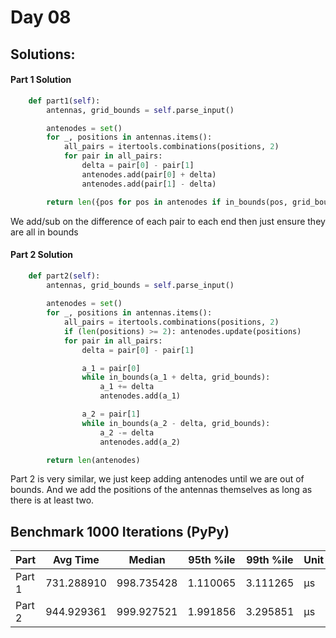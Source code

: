 # Day 08

## Solutions:

#### Part 1 Solution

```python
    def part1(self):
        antennas, grid_bounds = self.parse_input()

        antenodes = set()
        for _, positions in antennas.items():
            all_pairs = itertools.combinations(positions, 2)
            for pair in all_pairs:
                delta = pair[0] - pair[1]
                antenodes.add(pair[0] + delta)
                antenodes.add(pair[1] - delta)

        return len({pos for pos in antenodes if in_bounds(pos, grid_bounds)})
```

We add/sub on the difference of each pair to each end then just ensure they are all in bounds

#### Part 2 Solution

```python
    def part2(self):
        antennas, grid_bounds = self.parse_input()
        
        antenodes = set()
        for _, positions in antennas.items():
            all_pairs = itertools.combinations(positions, 2)
            if (len(positions) >= 2): antenodes.update(positions)
            for pair in all_pairs:
                delta = pair[0] - pair[1]

                a_1 = pair[0]
                while in_bounds(a_1 + delta, grid_bounds):
                    a_1 += delta
                    antenodes.add(a_1)

                a_2 = pair[1]
                while in_bounds(a_2 - delta, grid_bounds):
                    a_2 -= delta
                    antenodes.add(a_2)

        return len(antenodes)
```

Part 2 is very similar, we just keep adding antenodes until we are out of bounds. And we add the positions of the antennas themselves as long as there is at least two.

## Benchmark 1000 Iterations (PyPy)

| Part   | Avg Time    | Median      | 95th %ile  | 99th %ile  | Unit  |
|--------|-------------|-------------|------------|------------|-------|
| Part 1 | 731.288910  | 998.735428  | 1.110065   | 3.111265   | μs    |
| Part 2 | 944.929361  | 999.927521  | 1.991856   | 3.295851   | μs    |
